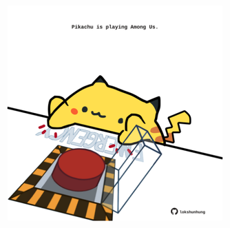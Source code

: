 <!-- built at 17/05/2023, 10:00:57 UTC -->
<p align="center">
  <img width="500" height="500" src="./ReadmeImage.svg">
</p>

